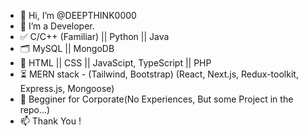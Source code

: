 - 👋 Hi, I’m @DEEPTHINK0000
- 👀 I’m a Developer. 
- ✅ C/C++ (Familiar) || Python || Java
- 🗂️ MySQL || MongoDB
- 📍 HTML || CSS  || JavaScipt, TypeScript  || PHP 
- ⏳ MERN stack - (Tailwind, Bootstrap) (React, Next.js, Redux-toolkit, Express.js, Mongoose)
- 💞️ Begginer for Corporate(No Experiences, But some Project in the repo...)
- 📫 Thank You !

<!---
DEEPTHINK0000/DEEPTHINK0000 is a ✨ special ✨ repository because its `README.md` (this file) appears on your GitHub profile.
You can click the Preview link to take a look at your changes.
--->
